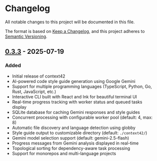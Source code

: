 # Changelog

All notable changes to this project will be documented in this file.

The format is based on [Keep a Changelog](https://keepachangelog.com/en/1.1.0/),
and this project adheres to [Semantic Versioning](https://semver.org/spec/v2.0.0.html).

## [0.3.3] - 2025-07-19

### Added
- Initial release of context42
- AI-powered code style guide generation using Google Gemini
- Support for multiple programming languages (TypeScript, Python, Go, Rust, JavaScript, etc.)
- Interactive CLI built with React and Ink for beautiful terminal UI
- Real-time progress tracking with worker status and queued tasks display
- SQLite database for caching Gemini responses and style guides
- Concurrent processing with configurable worker pool (default: 4, max: 8)
- Automatic file discovery and language detection using globby
- Style guide output to customizable directory (default: `./context42/`)
- Gemini model selection support (default: gemini-2.5-flash)
- Progress messages from Gemini analysis displayed in real-time
- Topological sorting for dependency-aware task processing
- Support for monorepos and multi-language projects

[0.3.3]: https://github.com/zenbase-ai/context42/releases/tag/v0.3.0

